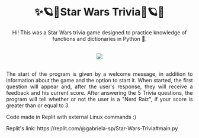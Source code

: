 <h1 align="center">✨🪐💫Star Wars Trivia💫🪐✨</h1>
<p align="center">Hi! This was a Star Wars trivia game designed to practice knowledge of functions and dictionaries in Python 🐍.</br><br>

<div align="center">
  <img src="https://user-images.githubusercontent.com/120505949/208312736-076c3da7-97ca-4064-8005-847be66fd789.png">
</div><br>

<p align="justify">The start of the program is given by a welcome message, in addition to information about the game and the option to start it. When started, the first question will appear and, after the user's response, they will receive a feedback and his current score. After answering the 5 Trivia questions, the program will tell whether or not the user is a "Nerd Raiz", if your score is greater than or equal to 3.</br>

<p>Code made in Replit with external Linux commands :)</p>

<p>Replit's link: https://replit.com/@gabriela-sp/Star-Wars-Trivia#main.py</p><br>
